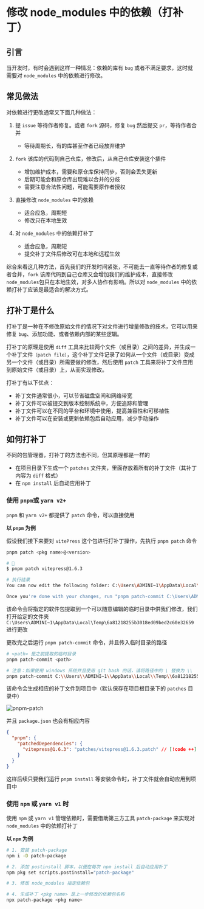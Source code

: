 # 修改 node_modules 中的依赖（打补丁）

## 引言

当开发时，有时会遇到这样一种情况：依赖的库有 `bug` 或者不满足要求，这时就需要对 `node_modules` 中的依赖进行修改。

## 常见做法

对依赖进行更改通常又下面几种做法：

1. 提 `issue` 等待作者修复。或者 `fork` 源码，修复 `bug` 然后提交 `pr`，等待作者合并

   - 等待周期长，有的库甚至作者已经放弃维护

2. `fork` 该库的代码到自己仓库，修改后，从自己仓库安装这个插件

   - 增加维护成本，需要和原仓库保持同步，否则会丢失更新
   - 后期可能会和原仓库出现难以合并的分歧
   - 需要注意合法性问题，可能需要原作者授权

3. 直接修改 `node_modules` 中的依赖

   - 适合应急，周期短
   - 修改只在本地生效

4. 对 `node_modules` 中的依赖打补丁

   - 适合应急，周期短
   - 提交补丁文件后修改可在本地和远程生效

综合来看这几种方法，首先我们的开发时间紧张，不可能去一直等待作者的修复或者合并，`fork` 该库代码到自己仓库又会增加我们的维护成本，直接修改 `node_modules`包只在本地生效，对多人协作有影响。所以对 `node_modules` 中的依赖打补丁应该是最适合的解决方式。

## 打补丁是什么

打补丁是一种在不修改原始文件的情况下对文件进行增量修改的技术，它可以用来修复 `bug`、添加功能、或者依赖内部的某些逻辑。

打补丁的原理是使用 `diff` 工具来比较两个文件（或目录）之间的差异，并生成一个补丁文件`（patch file）`，这个补丁文件记录了如何从一个文件（或目录）变成另一个文件（或目录）所需要做的修改，然后使用 `patch` 工具来将补丁文件应用到原始文件（或目录）上，从而实现修改。

打补丁有以下优点：

- 补丁文件通常很小，可以节省磁盘空间和网络带宽
- 补丁文件可以被提交到版本控制系统中，方便追踪和管理
- 补丁文件可以在不同的平台和环境中使用，提高兼容性和可移植性
- 补丁文件可以在安装或更新依赖包后自动应用，减少手动操作

## 如何打补丁

不同的包管理器，打补丁的方法也不同，但其原理都是一样的

- 在项目目录下生成一个 `patches` 文件夹，里面存放着所有的补丁文件（其补丁内容为 `diff` 格式）
- 在 `npm install` 后自动应用补丁

### 使用 `pnpm`或 `yarn v2+`

`pnpm` 和 `yarn v2+` 都提供了 `patch` 命令，可以直接使用

**以 `pnpm` 为例**

假设我们接下来要对 `vitePress` 这个包进行打补丁操作，先执行 `pnpm patch` 命令

```sh
pnpm patch <pkg name>@<version>

# 🌰
$ pnpm patch vitepress@1.6.3

# 执行结果
You can now edit the following folder: C:\Users\ADMINI~1\AppData\Local\Temp\6a81218255b3018ed09bed2c60e32659

Once you're done with your changes, run "pnpm patch-commit C:\Users\ADMINI~1\AppData\Local\Temp\6a81218255b3018ed09bed2c60e32659"
```

该命令会将指定的软件包提取到一个可以随意编辑的临时目录中供我们修改，我们打开给定的文件夹`C:\Users\ADMINI~1\AppData\Local\Temp\6a81218255b3018ed09bed2c60e32659`进行更改

更改完之后运行 `pnpm patch-commit` 命令，并且传入临时目录的路径

```sh
# <path> 是之前提取的临时目录
pnpm patch-commit <path>

# 注意：如果使用 windows 系统并且使用 git bash 的话，请将路径中的 \ 替换为 \\
pnpm patch-commit C:\\Users\\ADMINI~1\\AppData\\Local\\Temp\\6a81218255b3018ed09bed2c60e32659
```

该命令会生成相应的补丁文件到项目中（默认保存在项目根目录下的 `patches` 目录中）

![pnpm-patch](/public/notes/pnpm-patch-result.png)

并且 `package.json` 也会有相应内容

```json
{
  "pnpm": {
    "patchedDependencies": {
      "vitepress@1.6.3": "patches/vitepress@1.6.3.patch" // [!code ++]
    }
  }
}
```

这样后续只要我们运行 `pnpm install` 等安装命令时，补丁文件就会自动应用到项目中

### 使用 `npm` 或 `yarn v1` 时

使用 `npm` 或 `yarn v1` 管理依赖时，需要借助第三方工具 `patch-package` 来实现对 `node_modules` 中的依赖打补丁

**以 `npm` 为例**

```sh
# 1. 安装 patch-package
npm i -D patch-package

# 2. 添加 postinstall 脚本，以便在每次 npm install 后自动应用补丁
npm pkg set scripts.postinstall="patch-package"

# 3. 修改 node_modules 指定依赖包

# 4. 生成补丁 <pkg name> 是上一步修改的依赖包名称
npx patch-package <pkg name>
```
